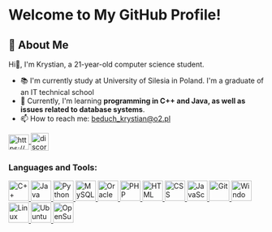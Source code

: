 <!--
**Czaroun/Czaroun** is a ✨ _special_ ✨ repository because its `README.md` (this file) appears on your GitHub profile.
-->
# Welcome to My GitHub Profile!

## 🚀 About Me
Hi👋, I'm Krystian, a 21-year-old computer science student.
- 📚 I'm currently study at University of Silesia in Poland. I'm a graduate of an IT technical school
- 🌱 Currently, I'm learning **programming in C++ and Java, as well as issues related to database systems**.
- 📫 How to reach me: beduch_krystian@o2.pl
<p align="left" style="text-decoration: none">
  <a href="https://fb.com/profile.php?id=100009898243195" target="blank">
    <img align="center" src="https://raw.githubusercontent.com/rahuldkjain/github-profile-readme-generator/master/src/images/icons/Social/facebook.svg" alt="https://www.facebook.com/profile.php?id=100009898243195" height="30" width="40" />
  </a>
  <a href="https://discordapp.com/users/czaroun" target="_blank">
    <img align="center" src="https://raw.githubusercontent.com/maurodesouza/profile-readme-generator/master/src/assets/icons/social/discord/default.svg" width="35" height="35" alt="discord"  />
  </a>
</p>

<h3 align="left">Languages and Tools:</h3>
<p align="left" style="text-decoration: none">
  <a href="https://www.w3schools.com/cpp/" target="_blank" rel="noreferrer"> <img width="40" src="https://user-images.githubusercontent.com/25181517/192106073-90fffafe-3562-4ff9-a37e-c77a2da0ff58.png" alt="C++" title="C++"/> </a>
  <a href="https://www.java.com" target="_blank" rel="noreferrer"> <img width="40" src="https://user-images.githubusercontent.com/25181517/117201156-9a724800-adec-11eb-9a9d-3cd0f67da4bc.png" alt="Java" title="Java"/> </a>
  <a href="https://www.python.org" target="_blank" rel="noreferrer"> <img width="40" src="https://user-images.githubusercontent.com/25181517/183423507-c056a6f9-1ba8-4312-a350-19bcbc5a8697.png" alt="Python" title="Python"/> </a> 
  <a href="https://www.mysql.com/" target="_blank" rel="noreferrer"> <img width="40" src="https://user-images.githubusercontent.com/25181517/183896128-ec99105a-ec1a-4d85-b08b-1aa1620b2046.png" alt="MySQL" title="MySQL"/> </a>
  <a href="https://www.oracle.com/database/sqldeveloper/" target="_blank" rel="noreferrer"> <img width="40" src="https://user-images.githubusercontent.com/25181517/117208736-bdedc080-adf5-11eb-912f-61c7d43705f6.png" alt="Oracle" title="Oracle"/> </a>
  <a href="https://www.php.net" target="_blank" rel="noreferrer"> <img width="40" src="https://user-images.githubusercontent.com/25181517/183570228-6a040b9f-3ddf-47a2-a201-743121dac664.png" alt="PHP" title="PHP"/> </a>
  <a href="https://www.w3schools.com/html/" target="_blank" rel="noreferrer"> <img width="40" src="https://user-images.githubusercontent.com/25181517/192158954-f88b5814-d510-4564-b285-dff7d6400dad.png" alt="HTML" title="HTML"/> </a>
  <a href="https://www.w3schools.com/css/" target="_blank" rel="noreferrer"> <img width="40" src="https://user-images.githubusercontent.com/25181517/183898674-75a4a1b1-f960-4ea9-abcb-637170a00a75.png" alt="CSS" title="CSS"/> </a>
  <a href="https://www.javascript.com" target="_blank" rel="noreferrer"> <img width="40" src="https://user-images.githubusercontent.com/25181517/117447155-6a868a00-af3d-11eb-9cfe-245df15c9f3f.png" alt="JavaScript" title="JavaScript"/> </a>
  <a href="https://git-scm.com/" target="_blank" rel="noreferrer"> <img width="40" src="https://user-images.githubusercontent.com/25181517/192108372-f71d70ac-7ae6-4c0d-8395-51d8870c2ef0.png" alt="Git" title="Git"/> </a>
  <a href="https://www.microsoft.com/pl-pl/windows" target="_blank" rel="noreferrer"> <img width="40" src="https://cdn.jsdelivr.net/gh/devicons/devicon/icons/windows8/windows8-original.svg" alt="Windows" title="Windows"/> </a>
  <a href="https://www.linux.org/" target="_blank" rel="noreferrer"> <img width="40" src="https://github.com/marwin1991/profile-technology-icons/assets/76662862/2481dc48-be6b-4ebb-9e8c-3b957efe69fa" alt="Linux" title="Linux"/> </a>
  <a href="https://ubuntu.com" target="_blank" rel="noreferrer"> <img width="40" src="https://user-images.githubusercontent.com/25181517/186884153-99edc188-e4aa-4c84-91b0-e2df260ebc33.png" alt="Ubuntu" title="Ubuntu"/> </a>
  <a href="https://www.opensuse.org/" target="_blank" rel="noreferrer"> <img width="40" src="https://cdn.jsdelivr.net/gh/devicons/devicon/icons/opensuse/opensuse-original.svg" alt="OpenSuse" title="OpenSuse"/> </a>
</p>
